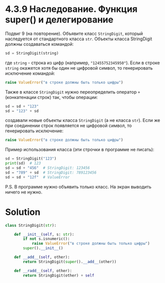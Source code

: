 # 4.3.9 Наследование. Функция super() и делегирование

Подвиг 9 (на повторение). Объявите класс `StringDigit`, который наследуется от стандартного класса `str`. Объекты класса
StringDigit должны создаваться командой:

```python
sd = StringDigit(string)
```

где `string` - строка из цифр (например, `"12455752345950"`). Если в строке `string` окажется хотя бы один не цифровой
символ, то генерировать исключение командой:

```python
raise ValueError("в строке должны быть только цифры")
```

Также в классе `StringDigit` нужно переопределить оператор `+` (конкатенации строк) так, чтобы операции:

```python
sd = sd + "123"
sd = "123" + sd
```

создавали новые объекты класса `StringDigit` (а не класса `str`). Если же при соединении строк появляется не цифровой
символ, то генерировать исключение:

```python
raise ValueError("в строке должны быть только цифры")
```

Пример использования класса (эти строчки в программе не писать):

```python
sd = StringDigit("123")
print(sd)  # 123
sd = sd + "456"  # StringDigit: 123456
sd = "789" + sd  # StringDigit: 789123456
sd = sd + "12f"  # ValueError
```

P.S. В программе нужно объявить только класс. На экран выводить ничего не нужно.

# Solution

```python
class StringDigit(str):

    def __init__(self, s: str):
        if not s.isnumeric():
            raise ValueError("в строке должны быть только цифры")
        super().__init__()

    def __add__(self, other):
        return StringDigit(super().__add__(other))

    def __radd__(self, other):
        return StringDigit(other) + self
```